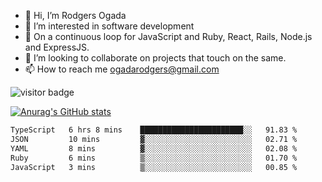 - 👋 Hi, I’m Rodgers Ogada
- 👀 I’m interested in software development
- 🌱 On a continuous loop for JavaScript and Ruby, React, Rails, Node.js and ExpressJS.
- 💞️ I’m looking to collaborate on projects that touch on the same.
- 📫 How to reach me ogadarodgers@gmail.com

![visitor badge](https://visitor-badge.glitch.me/badge?page_id=ogada-otieno.visitor-badge)

[![Anurag's GitHub stats](https://github-readme-stats.vercel.app/api?username=ogada-otieno)](https://github.com/anuraghazra/github-readme-stats) 
<!--START_SECTION:waka-->

```txt
TypeScript   6 hrs 8 mins    ███████████████████████░░   91.83 %
JSON         10 mins         ▓░░░░░░░░░░░░░░░░░░░░░░░░   02.71 %
YAML         8 mins          ▓░░░░░░░░░░░░░░░░░░░░░░░░   02.08 %
Ruby         6 mins          ▒░░░░░░░░░░░░░░░░░░░░░░░░   01.70 %
JavaScript   3 mins          ▒░░░░░░░░░░░░░░░░░░░░░░░░   00.85 %
```

<!--END_SECTION:waka-->

<!---
ogada-otieno/ogada-otieno is a ✨ special ✨ repository because its `README.md` (this file) appears on your GitHub profile.
You can click the Preview link to take a look at your changes.
--->
